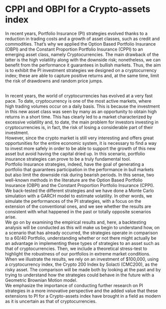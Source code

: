 # CPPI and OBPI for a Crypto-assets index
In recent years, Portfolio Insurance (PI) strategies evolved thanks to a reduction in trading costs and a growth of asset classes, such as credit and commodities. That’s why we applied the Option Based Portfolio Insurance (OBPI) and the Constant Proportion Portfolio Insurance (CPPI) to an emerging asset class, namely Cryptocurrencies. The main drawback of the latter is the high volatility along with the downside risk; nonetheless, we can benefit from the performance it guarantees in bullish markets. Thus, the aim is to exhibit the PI investment strategies we designed on a cryptocurrency index; these are able to capture positive returns and, at the same time, limit the risk of drawdowns and random price jumps.<br><br>

In recent years, the world of cryptocurrencies has evolved at a very fast pace. To date, cryptocurrency is one of the most active markets, where high trading volumes occur on a daily basis. This is because the investment in this new asset class was seen by many as an opportunity to obtain high returns in a short time. This has clearly led to a market characterized by excessive volatility and, to date, the main problem for investors investing in cryptocurrencies is, in fact, the risk of losing a considerable part of their investment.<br>
However, since the crypto market is still very interesting and offers great opportunities for the entire economic system, it is necessary to find a way to invest more safely in order to be able to support the growth of this new asset but avoid having the capital dried up. In this scenario, portfolio insurance strategies can prove to be a truly fundamental tool.<br>
Portfolio Insurance strategies, indeed, have the goal of generating a portfolio that guarantees participation in the performance in bull markets but also limit the downside risk during bearish periods. In this sense, two well-known methods in the literature are the Option Based Portfolio Insurance (OBPI) and the Constant Proportion Portfolio Insurance (CPPI).<br>
We back-tested the different strategies and we have done a Monte Carlo simulation with a GARCH model to estimate volatility. In other words, we simulate the performances of the PI strategies, with a focus on the extension of the conventional ones, and we see whether the results are consistent with what happened in the past or totally opposite scenarios arise.<br>
We go on by examining the empirical results and, here, a backtesting analysis will be conducted as this will make us begin to understand how, on a scenario that has already occurred, the strategies operate in comparison to a 60/40 Portfolio, understanding whether or not there might actually be an advantage in implementing these types of strategies to an asset such as that of cryptocurrencies. Then, we include a theoretical stress-test to highlight the robustness of our portfolios in extreme market conditions. When we illustrate the results, we rely on an investment of $100,000, using a cryptocurrency index, the Crypto 200 Index by Solacti (CMC200), as the risky asset. The comparison will be made both by looking at the past and by trying to understand how the strategies could behave in the future with a Geometric Brownian Motion model.<br>
We emphasize the importance of conducting further research on PI strategies in a more innovative perspective and the added value that these extensions to PI for a Crypto-assets index have brought in a field as modern as it is uncertain as that of cryptocurrencies.<br>
